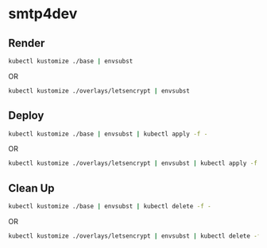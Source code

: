 # smtp4dev

## Render

```bash
kubectl kustomize ./base | envsubst
```

OR

```bash
kubectl kustomize ./overlays/letsencrypt | envsubst
```

## Deploy

```bash
kubectl kustomize ./base | envsubst | kubectl apply -f -
```

OR

```bash
kubectl kustomize ./overlays/letsencrypt | envsubst | kubectl apply -f -
```

## Clean Up

```bash
kubectl kustomize ./base | envsubst | kubectl delete -f -
```

OR

```bash
kubectl kustomize ./overlays/letsencrypt | envsubst | kubectl delete -f -
```
